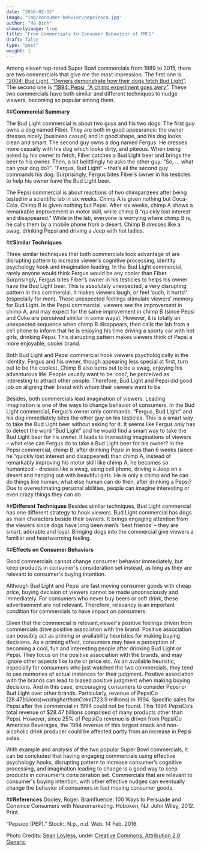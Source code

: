```yaml
---
date: "2016-02-15"
image: "img/consumer-behvior/pepsicoca.jpg"
author: "Ha Dinh"
showonlyimage: true
title: "From Commercials to Consumer Behaviour of FMCG"
draft: false
type: "post"
weight: 1
---
```


Among eleven top-rated Super Bowl commercials from 1989 to 2015, there are two commercials that give me the most impression. The first one is [“2004: Bud Light, “Owners demonstrate how their dogs fetch Bud Light”](https://www.youtube.com/watch?v=Yuzi6Ys-jNc). The second one is [“1994: Pepsi, “A chimp experiment goes awry”](https://www.youtube.com/watch?v=-bm0wZOXXW0). These two commercials have both similar and different techniques to nudge viewers, becoming so popular among them.

##**Commercial Summary**

The Bud Light commercial is about two guys and his two dogs. The first guy owns a dog named Fiber. They are both in good appearance: the owner dresses nicely (business casual) and in good shape, and his dog looks clean and smart. The second guy owns a dog named Fergus. He dresses more casually with his dog which looks dirty, and piteous. When being asked by his owner to fetch, Fiber catches a Bud Light beer and brings the beer to his owner. Then, a bit belittlingly he asks the other guy: “So, … what can your dog do?”. “Fergus, Bud Light” – that’s all the second guy commands his dog. Surprisingly, Fergus bites Fiber’s owner in his testicles to help his owner have the Bud Light beer.

The Pepsi commercial is about reactions of two chimpanzees after being tested in a scientific lab in six weeks. Chimp A is given nothing but Coca-Cola. Chimp B is given nothing but Pepsi. After six weeks, chimp A shows a remarkable improvement in motor skill, while chimp B “quickly lost interest and disappeared.” While in the lab, everyone is worrying where chimp B is, he calls them by a mobile phone from a desert. Chimp B dresses like a swag, drinking Pepsi and driving a Jeep with hot ladies.

##**Similar Techniques**

Three similar techniques that both commercials took advantage of are disrupting pattern to increase viewer’s cognitive processing, identity psychology hook and imagination leading. In the Bud Light commercial, rarely anyone would think Fergus would be any cooler than Fiber. Surprisingly, Fergus bites Fiber’s owner in his testicles to helps his owner have the Bud Light beer. This is absolutely unexpected, a very disrupting pattern in this commercial. It makes viewers laugh, or feel ‘ouch, it hurts!’ (especially for men). These unexpected feelings stimulate viewers’ memory for Bud Light. In the Pepsi commercial, viewers see the improvement in chimp A, and may expect for the same improvement in chimp B (since Pepsi and Coke are perceived similar in some ways). However, it is totally an unexpected sequence when chimp B disappears, then calls the lab from a cell phone to inform that he is enjoying his time driving a sporty car with hot girls, drinking Pepsi. This disrupting pattern makes viewers think of Pepsi a more enjoyable, cooler brand.

Both Bud Light and Pepsi commercial hook viewers psychologically in the identity. Fergus and his owner, though appearing less special at first, turn out to be the coolest. Chimp B also turns out to be a swag, enjoying his adventurous life. People usually want to be ‘cool’, be perceived as interesting to attract other people. Therefore, Bud Light and Pepsi did good job on aligning their brand with whom their viewers want to be.

Besides, both commercials lead imagination of viewers. Leading imagination is one of the ways to change behavior of consumers. In the Bud Light commercial, Fergus’s owner only commands: “Fergus, Bud Light” and his dog immediately bites the other guy on his testicles. This is a smart way to take the Bud Light beer without asking for it. It seems like Fergus only has to detect the word “Bud Light” and he would find a smart way to take the Bud Light beer for his owner. It leads to interesting imaginations of viewers – what else can Fergus do to take a Bud Light beer for his owner? In the Pepsi commercial, chimp B, after drinking Pepsi in less than 6 weeks (since he “quickly lost interest and disappeared) than chimp A, instead of remarkably improving his motor skill like chimp A, he becomes so humanized – dresses like a swag, using cell phone, driving a Jeep on a desert and hanging out with beautiful girls. He is only a chimp and he can do things like human, what else human can do then, after drinking a Pepsi? Due to overestimating personal abilities, people can imagine interesting or even crazy things they can do.

##**Different Techniques**
Besides similar techniques, Bud Light commercial has one different strategy to hook viewers. Bud Light commercial has dogs as main characters beside their owners. It brings engaging attention from the viewers since dogs have long been men’s ‘best friends’ – they are smart, adorable and loyal. Bringing dogs into the commercial give viewers a familiar and heartwarming feeling.

##**Effects on Consumer Behaviors**

Good commercials cannot change consumer behavior immediately, but keep products in consumer's consideration set instead, as long as they are relevant to consumer's buying intention.

Although Bud Light and Pepsi are fast moving consumer goods with cheap price, buying decision of viewers cannot be made unconsciously and immediately. For consumers who never buy beers or soft drink, these advertisement are not relevant. Therefore, relevancy is an important condition for commercials to have impact on consumers.

Given that the commercial is relevant,viewer's positive feelings driven from commercials drive positive association with the brand. Positive association can possibly act as priming or availability heuristics for making buying decisions. As a priming effect, consumers may have a perception of becoming a cool, fun and interesting people after drinking Bud Light or Pepsi. They focus on the positive association with the brands, and may ignore other aspects like taste or price etc. As an available heuristic, especially for consumers who just watched the two commercials, they tend to use memories of actual instances for their judgment. Positive association with the brands can lead to biased positive judgment when making buying decisions. And in this case, encouraging consumers to consider Pepsi or Bud Light over other brands. Particularly, revenue of PepsiCo ($28.47 billions) was higher than Coke ($723.9 millions) in 1994. Specific sales for Pepsi after the commercial in 1994 could not be found. This 1994 PepsiCo’s total revenue of $28.47 billions comprised of many products other than Pepsi. However, since 25% of PepsiCo revenue is driven from PepsiCo Americas Beverages, the 1994 revenue of this largest snack and non-alcoholic drink producer could be affected partly from an increase in Pepsi sales.

With example and analysis of the two popular Super Bowl commercials, it can be concluded that having engaging commercials using effective psychology hooks, disrupting pattern to increase consumer’s cognitive processing, and imagination leading to change is a good way to keep products in consumer's consideration set. Commercials that are relevant to consumer's buying intention, with other effective nudges can eventually change the behavior of consumers in fast moving consumer goods.

##**References**
Dooley, Roger. Brainfluence: 100 Ways to Persuade and Convince Consumers with Neuromarketing. Hoboken, NJ: John Wiley, 2012. Print.

“Pepsico (PEP).” Stock:. N.p., n.d. Web. 14 Feb. 2016.

Photo Credits: [Sean Loyless](https://www.flickr.com/photos/haggismac/), under [Creative Commons, Attribution 2.0 Generic](https://creativecommons.org/licenses/by/2.0/)
